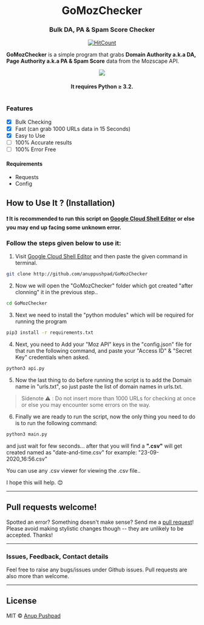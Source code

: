 <!-- # GoMozChecker - Bulk DA, PA & Spam Score Checker -->

<h1 align="center">GoMozChecker</h1>
<h3 align="center">Bulk DA, PA & Spam Score Checker</h3>

<div align="center">

[![HitCount](http://hits.dwyl.com/anuppushpad/GoMozChecker.svg)](http://hits.dwyl.com/anuppushpad/GoMozChecker)

</div>


**GoMozChecker** is a simple program that grabs **Domain Authority a.k.a DA, Page Authority a.k.a PA & Spam Score** data from the Mozscape API.

<p align="center">
    <a href="http://github.com/anuppushpad/GoMozChecker" alt="Made with Python">
        <img src="https://forthebadge.com/images/badges/made-with-python.svg" /></a>
</p>

<h4 align="center">It requires Python ≥ 3.2.</h4>

# 

### Features

- [x] Bulk Checking
- [x] Fast (can grab 1000 URLs data in 15 Seconds)
- [x] Easy to Use
- [ ] 100% Accurate results
- [ ] 100% Error Free

#### Requirements
- Requests
- Config

## How to Use It ? (Installation)
#### ❗️ It is recommended to run this script on [Google Cloud Shell Editor](https://ssh.cloud.google.com/cloudshell/editor "Open Google Cloud Shell Editor") or else you may end up facing some unknown error.

### Follow the steps given below to use it: 

1. Visit [Google Cloud Shell Editor](https://ssh.cloud.google.com/cloudshell/editor "Open Google Cloud Shell Editor") and then paste the given command in terminal.

```bash
git clone http://github.com/anuppushpad/GoMozChecker
```

2. Now we will open the "GoMozChecker" folder which got created "after clonning" it in the previous step.. 

```bash
cd GoMozChecker
```
3. Next we need to install the "python modules" which will be required for running the program
```bash
pip3 install -r requirements.txt
```
4. Next, you need to Add your "Moz API" keys in the "config.json" file for that run the following command, and paste your "Access ID" & "Secret Key" credentials when asked.
```bash
python3 api.py
```
5. Now the last thing to do before running the script is to add the Domain name in "urls.txt", so just paste the list of domain names in urls.txt.

> Sidenote ⚠️ : Do not insert more than 1000 URLs for checking at once or else you may encounter some errors on the way.
6. Finally we are ready to run the script, now the only thing you need to do is to run the following command:
```bash
python3 main.py
```
and just wait for few seconds... after that you will find a **".csv"** will get created named as "date-and-time.csv" for example: "23-09-2020_16:56.csv"

You can use any .csv viewer for viewing the .csv file..

I hope this will help. 😊

<hr>

## Pull requests welcome!

Spotted an error? Something doesn't make sense? Send me a [pull
request](http://github.com/anuppushpad/GoMozChecker)! Please avoid making
stylistic changes though -- they are unlikely to be accepted. Thanks!

<hr>

### Issues, Feedback, Contact details

Feel free to raise any bugs/issues under Github issues. Pull requests are also more than welcome.

<hr>

## License

MIT  © [Anup Pushpad](https://github.com/anuppushpad)
